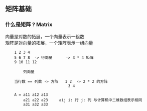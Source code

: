 ## 矩阵基础

### 什么是矩阵 ? Matrix
向量是对数的拓展，一个向量表示一组数
<br>
矩阵是对向量的拓展，一个矩阵表示一组向量

```
    1 2 3 4
    5 6 7 8  -> 行向量      -> 3 * 4 矩阵 
    9 10 11 12

        列向量

    当行数 == 列数 -> 方阵   1 2  -> 2 * 2 的方阵
                            3 4

    A = a11 a12 a13
        a21 a22 a23     aij i: 行 j: 列 与计算机中二维数组表示相同
        a31 a32 a33                 

    
```